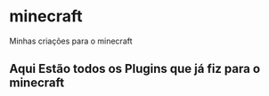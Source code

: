 # minecraft
Minhas criações para o minecraft

## Aqui Estão todos os Plugins que já fiz para o minecraft
